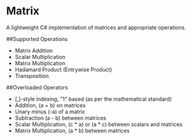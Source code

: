 # Matrix
A lightweight C# implementation of matrices and appropriate operations.

##Supported Operations
* Matrix Addition
* Scalar Multiplication
* Matrix Multiplication
* Hadamard Product (Entrywise Product)
* Transposition

##Overloaded Operators
* [,]-style indexing, "1" based (as per the mathematical standard)
* Addition, (a + b) on matrices
* Unary minus (-a) of a matrix
* Subtraction (a - b) between matrices
* Scalar Multiplication, (c * a) or (a * c) between scalars and matrices
* Matrix Multiplication, (a * b) between matrices
